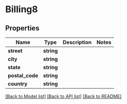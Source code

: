 # Billing8

## Properties
Name | Type | Description | Notes
------------ | ------------- | ------------- | -------------
**street** | **string** |  | 
**city** | **string** |  | 
**state** | **string** |  | 
**postal_code** | **string** |  | 
**country** | **string** |  | 

[[Back to Model list]](../../README.md#documentation-for-models) [[Back to API list]](../../README.md#documentation-for-api-endpoints) [[Back to README]](../../README.md)

